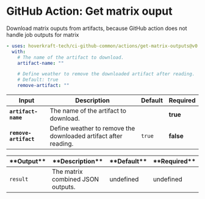 <!-- start title -->

# GitHub Action: Get matrix ouput

<!-- end title -->
<!-- start description -->

Download matrix ouputs from artifacts, because GitHub action does not handle job outputs for matrix

<!-- end description -->
<!-- start contents -->
<!-- end contents -->
<!-- start usage -->

```yaml
- uses: hoverkraft-tech/ci-github-common/actions/get-matrix-outputs@v0.7.4
  with:
    # The name of the artifact to download.
    artifact-name: ""

    # Define weather to remove the downloaded artifact after reading.
    # Default: true
    remove-artifact: ""
```

<!-- end usage -->
<!-- start inputs -->

| **Input**                        | **Description**                                                 | **Default**       | **Required** |
| -------------------------------- | --------------------------------------------------------------- | ----------------- | ------------ |
| **<code>artifact-name</code>**   | The name of the artifact to download.                           |                   | **true**     |
| **<code>remove-artifact</code>** | Define weather to remove the downloaded artifact after reading. | <code>true</code> | **false**    |

<!-- end inputs -->
<!-- start outputs -->

| \***\*Output\*\***  | \***\*Description\*\***           | \***\*Default\*\*** | \***\*Required\*\*** |
| ------------------- | --------------------------------- | ------------------- | -------------------- |
| <code>result</code> | The matrix combined JSON outputs. | undefined           | undefined            |

<!-- end outputs -->
<!-- start [.github/ghadocs/examples/] -->
<!-- end [.github/ghadocs/examples/] -->
